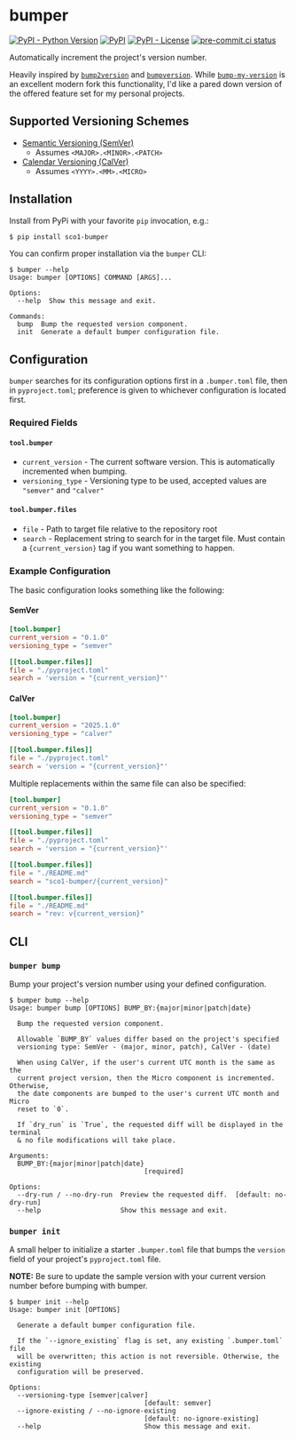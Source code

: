 # bumper
[![PyPI - Python Version](https://img.shields.io/pypi/pyversions/sco1-bumper/2.0.1?logo=python&logoColor=FFD43B)](https://pypi.org/project/sco1-bumper/)
[![PyPI](https://img.shields.io/pypi/v/sco1-bumper?logo=Python&logoColor=FFD43B)](https://pypi.org/project/sco1-bumper/)
[![PyPI - License](https://img.shields.io/pypi/l/sco1-bumper?color=magenta)](https://github.com/sco1/bumper/blob/main/LICENSE)
[![pre-commit.ci status](https://results.pre-commit.ci/badge/github/sco1/bumper/main.svg)](https://results.pre-commit.ci/latest/github/sco1/bumper/main)

Automatically increment the project's version number.

Heavily inspired by [`bump2version`](https://github.com/c4urself/bump2version) and [`bumpversion`](https://github.com/peritus/bumpversion). While [`bump-my-version`](https://github.com/callowayproject/bump-my-version) is an excellent modern fork this functionality, I'd like a pared down version of the offered feature set for my personal projects.

## Supported Versioning Schemes
* [Semantic Versioning (SemVer)](https://semver.org/#semantic-versioning-200)
  * Assumes `<MAJOR>.<MINOR>.<PATCH>`
* [Calendar Versioning (CalVer)](https://calver.org/)
  * Assumes `<YYYY>.<MM>.<MICRO>`

## Installation
Install from PyPi with your favorite `pip` invocation, e.g.:

```bash
$ pip install sco1-bumper
```

You can confirm proper installation via the `bumper` CLI:
<!-- [[[cog
import cog
from subprocess import PIPE, run
out = run(["bumper", "--help"], stdout=PIPE, encoding="ascii")
cog.out(
    f"```\n$ bumper --help\n{out.stdout.rstrip()}\n```"
)
]]] -->
```
$ bumper --help
Usage: bumper [OPTIONS] COMMAND [ARGS]...

Options:
  --help  Show this message and exit.

Commands:
  bump  Bump the requested version component.
  init  Generate a default bumper configuration file.
```
<!-- [[[end]]] -->

## Configuration
`bumper` searches for its configuration options first in a `.bumper.toml` file, then in `pyproject.toml`; preference is given to whichever configuration is located first.
### Required Fields
#### `tool.bumper`
* `current_version` - The current software version. This is automatically incremented when bumping.
* `versioning_type` - Versioning type to be used, accepted values are `"semver"` and `"calver"`

#### `tool.bumper.files`
* `file` - Path to target file relative to the repository root
* `search` - Replacement string to search for in the target file. Must contain a `{current_version}` tag if you want something to happen.

### Example Configuration
The basic configuration looks something like the following:

#### SemVer
```toml
[tool.bumper]
current_version = "0.1.0"
versioning_type = "semver"

[[tool.bumper.files]]
file = "./pyproject.toml"
search = 'version = "{current_version}"'
```

#### CalVer
```toml
[tool.bumper]
current_version = "2025.1.0"
versioning_type = "calver"

[[tool.bumper.files]]
file = "./pyproject.toml"
search = 'version = "{current_version}"'
```

Multiple replacements within the same file can also be specified:

```toml
[tool.bumper]
current_version = "0.1.0"
versioning_type = "semver"

[[tool.bumper.files]]
file = "./pyproject.toml"
search = 'version = "{current_version}"'

[[tool.bumper.files]]
file = "./README.md"
search = "sco1-bumper/{current_version}"

[[tool.bumper.files]]
file = "./README.md"
search = "rev: v{current_version}"
```

## CLI
### `bumper bump`
Bump your project's version number using your defined configuration.

<!-- [[[cog
import cog
from subprocess import PIPE, run
out = run(["bumper", "bump", "--help"], stdout=PIPE, encoding="ascii")
cog.out(
    f"```\n$ bumper bump --help\n{out.stdout.rstrip()}\n```"
)
]]] -->
```
$ bumper bump --help
Usage: bumper bump [OPTIONS] BUMP_BY:{major|minor|patch|date}

  Bump the requested version component.

  Allowable `BUMP_BY` values differ based on the project's specified
  versioning type: SemVer - (major, minor, patch), CalVer - (date)

  When using CalVer, if the user's current UTC month is the same as the
  current project version, then the Micro component is incremented. Otherwise,
  the date components are bumped to the user's current UTC month and Micro
  reset to `0`.

  If `dry_run` is `True`, the requested diff will be displayed in the terminal
  & no file modifications will take place.

Arguments:
  BUMP_BY:{major|minor|patch|date}
                                  [required]

Options:
  --dry-run / --no-dry-run  Preview the requested diff.  [default: no-dry-run]
  --help                    Show this message and exit.
```
<!-- [[[end]]] -->

### `bumper init`
A small helper to initialize a starter `.bumper.toml` file that bumps the `version` field of your project's `pyproject.toml` file.

**NOTE:** Be sure to update the sample version with your current version number before bumping with bumper.

<!-- [[[cog
import cog
from subprocess import PIPE, run
out = run(["bumper", "init", "--help"], stdout=PIPE, encoding="ascii")
cog.out(
    f"```\n$ bumper init --help\n{out.stdout.rstrip()}\n```"
)
]]] -->
```
$ bumper init --help
Usage: bumper init [OPTIONS]

  Generate a default bumper configuration file.

  If the `--ignore_existing` flag is set, any existing `.bumper.toml` file
  will be overwritten; this action is not reversible. Otherwise, the existing
  configuration will be preserved.

Options:
  --versioning-type [semver|calver]
                                  [default: semver]
  --ignore-existing / --no-ignore-existing
                                  [default: no-ignore-existing]
  --help                          Show this message and exit.
```
<!-- [[[end]]] -->
